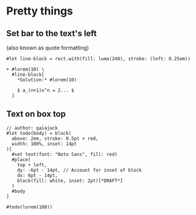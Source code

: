 # Pretty things
## Set bar to the text's left
(also known as quote formatting)

```typ
#let line-block = rect.with(fill: luma(240), stroke: (left: 0.25em))

+ #lorem(10) \
  #line-block[
    *Solution:* #lorem(10)

    $ a_(n+1)x^n = 2... $
  ]
```

## Text on box top
```typ
// author: gaiajack
#let todo(body) = block(
  above: 2em, stroke: 0.5pt + red,
  width: 100%, inset: 14pt
)[
  #set text(font: "Noto Sans", fill: red)
  #place(
    top + left,
    dy: -6pt - 14pt, // Account for inset of block
    dx: 6pt - 14pt,
    block(fill: white, inset: 2pt)[*DRAFT*]
  )
  #body
]

#todo(lorem(100))
```
